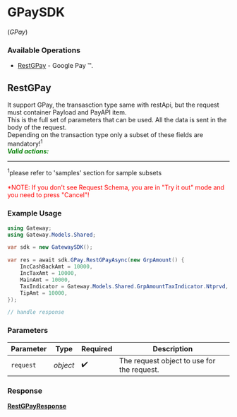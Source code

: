 # GPaySDK
(*GPay*)

### Available Operations

* [RestGPay](#restgpay) - Google Pay ™.

## RestGPay

It support GPay, the transasction type same with restApi, but the request must container Payload and PayAPI item.<br>
This is the full set of parameters that can be used. All the data is sent in the body of the request.<br>
Depending on the transaction type only a subset of these fields are mandatory!<sup>1</sup><br>
***<span style="color:green">Valid actions:</span>***  
<hr>
<sup>1</sup>please refer to 'samples' section for sample subsets 
<br><br><span style="color:red">*NOTE: If you don't see Request Schema, you are in "Try it out" mode and you need to press "Cancel"!</span>


### Example Usage

```csharp
using Gateway;
using Gateway.Models.Shared;

var sdk = new GatewaySDK();

var res = await sdk.GPay.RestGPayAsync(new GrpAmount() {
    IncCashBackAmt = 10000,
    IncTaxAmt = 10000,
    MainAmt = 10000,
    TaxIndicator = Gateway.Models.Shared.GrpAmountTaxIndicator.Ntprvd,
    TipAmt = 10000,
});

// handle response
```

### Parameters

| Parameter                                  | Type                                       | Required                                   | Description                                |
| ------------------------------------------ | ------------------------------------------ | ------------------------------------------ | ------------------------------------------ |
| `request`                                  | *object*                                   | :heavy_check_mark:                         | The request object to use for the request. |


### Response

**[RestGPayResponse](../../models/operations/RestGPayResponse.md)**

